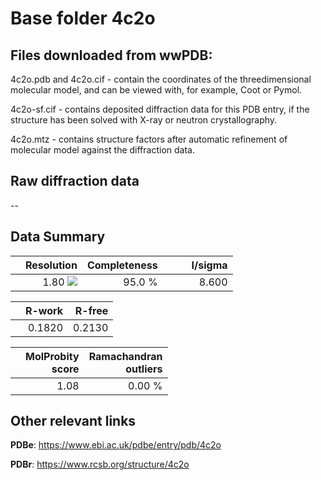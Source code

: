 # Base folder 4c2o

## Files downloaded from wwPDB:

4c2o.pdb and 4c2o.cif - contain the coordinates of the threedimensional molecular model, and can be viewed with, for example, Coot or Pymol.

4c2o-sf.cif - contains deposited diffraction data for this PDB entry, if the structure has been solved with X-ray or neutron crystallography.

4c2o.mtz - contains structure factors after automatic refinement of molecular model against the diffraction data.

## Raw diffraction data

--<br> 

## Data Summary
|   | Resolution | Completeness| I/sigma |
|---|-------------:|----------------:|--------------:|
|   |1.80 ![](https://github.com/thorn-lab/coronavirus_structural_task_force/blob/master/outreach/ang.svg)|95.0  %|<img width=50/>8.600|

|   | **R-work**| **R-free**   
|---|-------------:|----------------:|           
||0.1820|0.2130|

|   |**MolProbity<br>score**| **Ramachandran<br>outliers** 
|---|-------------:|----------------:|
||1.08|0.00 %|

## Other relevant links 
**PDBe**:  https://www.ebi.ac.uk/pdbe/entry/pdb/4c2o
 
**PDBr**: https://www.rcsb.org/structure/4c2o 

